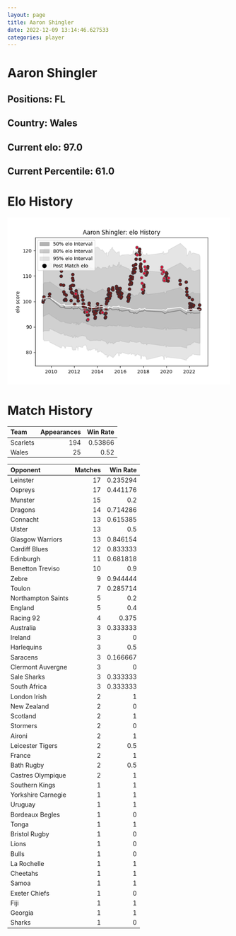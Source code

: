 ```yaml
---  
layout: page  
title: Aaron Shingler  
date: 2022-12-09 13:14:46.627533  
categories: player  
---
```

# Aaron Shingler

## Positions: FL

## Country: Wales

## Current elo: 97.0

## Current Percentile: 61.0

# Elo History


![elo history](history_AaronShingler.png)
# Match History


| Team     |   Appearances |   Win Rate |
|:---------|--------------:|-----------:|
| Scarlets |           194 |    0.53866 |
| Wales    |            25 |    0.52    |

| Opponent           |   Matches |   Win Rate |
|:-------------------|----------:|-----------:|
| Leinster           |        17 |   0.235294 |
| Ospreys            |        17 |   0.441176 |
| Munster            |        15 |   0.2      |
| Dragons            |        14 |   0.714286 |
| Connacht           |        13 |   0.615385 |
| Ulster             |        13 |   0.5      |
| Glasgow Warriors   |        13 |   0.846154 |
| Cardiff Blues      |        12 |   0.833333 |
| Edinburgh          |        11 |   0.681818 |
| Benetton Treviso   |        10 |   0.9      |
| Zebre              |         9 |   0.944444 |
| Toulon             |         7 |   0.285714 |
| Northampton Saints |         5 |   0.2      |
| England            |         5 |   0.4      |
| Racing 92          |         4 |   0.375    |
| Australia          |         3 |   0.333333 |
| Ireland            |         3 |   0        |
| Harlequins         |         3 |   0.5      |
| Saracens           |         3 |   0.166667 |
| Clermont Auvergne  |         3 |   0        |
| Sale Sharks        |         3 |   0.333333 |
| South Africa       |         3 |   0.333333 |
| London Irish       |         2 |   1        |
| New Zealand        |         2 |   0        |
| Scotland           |         2 |   1        |
| Stormers           |         2 |   0        |
| Aironi             |         2 |   1        |
| Leicester Tigers   |         2 |   0.5      |
| France             |         2 |   1        |
| Bath Rugby         |         2 |   0.5      |
| Castres Olympique  |         2 |   1        |
| Southern Kings     |         1 |   1        |
| Yorkshire Carnegie |         1 |   1        |
| Uruguay            |         1 |   1        |
| Bordeaux Begles    |         1 |   0        |
| Tonga              |         1 |   1        |
| Bristol Rugby      |         1 |   0        |
| Lions              |         1 |   0        |
| Bulls              |         1 |   0        |
| La Rochelle        |         1 |   1        |
| Cheetahs           |         1 |   1        |
| Samoa              |         1 |   1        |
| Exeter Chiefs      |         1 |   0        |
| Fiji               |         1 |   1        |
| Georgia            |         1 |   1        |
| Sharks             |         1 |   0        |